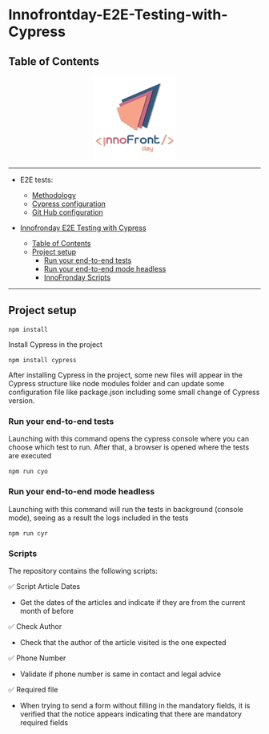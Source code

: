 # Innofrontday-E2E-Testing-with-Cypress

## Table of Contents

<p align="center" width="100%">
    <img width="33%" src="./cypress/docs/img/innofronday.png">
</p>

---
- E2E tests:
  - [Methodology](./cypress/docs/pages/e2e-testing.md)
  - [Cypress configuration](./cypress/docs/pages/cypress-config.md)
  - [Git Hub configuration](./cypress/docs/pages/gha-config.md)

- [Innofronday E2E Testing with Cypress](#BMX-E2E-Testing-with-Cypress)
  - [Table of Contents](#table-of-contents)
  - [Project setup](#project-setup)
    - [Run your end-to-end tests](#Run-your-end-to-end-tests)
    - [Run your end-to-end mode headless](#Run-your-end-to-end-mode-headless)
    - [InnoFronday Scripts](#Scripts)

---

## Project setup

```shell
npm install
```

Install Cypress in the project

```shell
npm install cypress
```

After installing Cypress in the project, some new files will appear in the Cypress structure like node modules folder and can update some configuration file like package.json including some small change of Cypress version.

### Run your end-to-end tests
Launching with this command opens the cypress console where you can choose which test to run. After that, a browser is opened where the tests are executed

```shell
npm run cyo
```

### Run your end-to-end mode headless
Launching with this command will run the tests in background (console mode), seeing as a result the logs included in the tests

```shell
npm run cyr
```

### Scripts

The repository contains the following scripts:

✅ Script Article Dates
  - Get the dates of the articles and indicate if they are from the current month of before
  
✅ Check Author
  - Check that the author of the article visited is the one expected

✅ Phone Number
  - Validate if phone number is same in contact and legal advice

✅ Required file
  - When trying to send a form without filling in the mandatory fields, it is verified that the notice appears indicating that there are      mandatory required fields